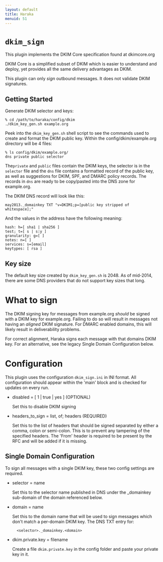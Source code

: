 ```yaml
---
layout: default
title: Haraka
menuid: 51
---
```

# `dkim_sign`

This plugin implements the DKIM Core specification found at dkimcore.org

DKIM Core is a simplified subset of DKIM which is easier to understand
and deploy, yet provides all the same delivery advantages as DKIM.

This plugin can only *sign* outbound messages.  It does not validate
DKIM signatures.


## Getting Started

Generate DKIM selector and keys:

    % cd /path/to/haraka/config/dkim
    ./dkim_key_gen.sh example.org

Peek into the `dkim_key_gen.sh` shell script to see the commands used to
create and format the DKIM public key. Within the config/dkim/example.org
 directory will be 4 files:

    % ls config/dkim/example.org/
    dns private public selector

The`private` and `public` files contain the DKIM keys, the selector is
in the `selector` file and the `dns` file contains a formatted record of
the public key, as well as suggestions for DKIM, SPF, and DMARC policy
records. The records in `dns` are ready to be copy/pasted into the DNS
zone for example.org.

The DKIM DNS record will look like this:

    may2013._domainkey TXT "v=DKIM1;p=[public key stripped of whitespace];"

And the values in the address have the following meaning:

    hash: h=[ sha1 | sha256 ]
    test; t=[ s | s:y ]
    granularity: g=[ ]
    notes: n=[ ]
    services: s=[email]
    keytypes: [ rsa ]


## Key size

The default key size created by `dkim_key_gen.sh` is 2048. As of mid-2014, there are some DNS providers that do not support key sizes that long.

# What to sign

The DKIM signing key for messages from example.org *should* be signed with
 a DKIM key for example.org. Failing to do so will result in messages not
having an *aligned* DKIM signature. For DMARC enabled domains, this will
likely result in deliverability problems.

For correct alignment, Haraka signs each message with that domains DKIM key.
For an alternative, see the legacy Single Domain Configuration below.


# Configuration

This plugin uses the configuration `dkim_sign.ini` in INI format.
All configuration should appear within the 'main' block and is
checked for updates on every run.

- disabled = [ 1 | true | yes ]             (OPTIONAL)

    Set this to disable DKIM signing

- headers\_to\_sign = list, of; headers       (REQUIRED)

    Set this to the list of headers that should be signed
    separated by either a comma, colon or semi-colon.
    This is to prevent any tampering of the specified headers.
    The 'From' header is required to be present by the RFC and
    will be added if it is missing.


## Single Domain Configuration

To sign all messages with a single DKIM key, these two config settings
are required.

- selector = name

    Set this to the selector name published in DNS under the
    \_domainkey sub-domain of the domain referenced below.

- domain = name

    Set this to the domain name that will be used to sign messages
    which don't match a per-domain DKIM key.  The DNS TXT entry for:

        <selector>._domainkey.<domain>

- dkim.private.key = filename

    Create a file `dkim.private.key` in the config folder and paste
    your private key in it.
